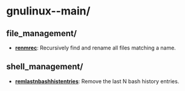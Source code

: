 
# gnulinux--main/

## file_management/

* [**renmrec**](file_management/renmrec): Recursively find and rename all files matching a name.

## shell_management/

* [**remlastnbashhistentries**](shell_management/remlastnbashhistentries): Remove the last N bash history entries.
